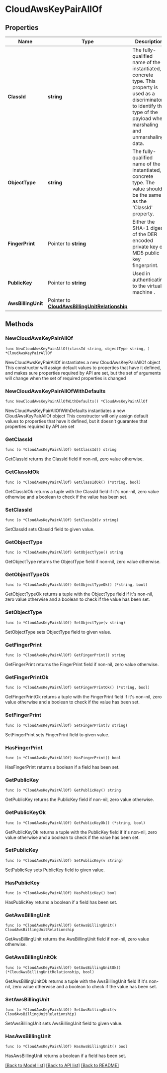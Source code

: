 # CloudAwsKeyPairAllOf

## Properties

Name | Type | Description | Notes
------------ | ------------- | ------------- | -------------
**ClassId** | **string** | The fully-qualified name of the instantiated, concrete type. This property is used as a discriminator to identify the type of the payload when marshaling and unmarshaling data. | [default to "cloud.AwsKeyPair"]
**ObjectType** | **string** | The fully-qualified name of the instantiated, concrete type. The value should be the same as the &#39;ClassId&#39; property. | [default to "cloud.AwsKeyPair"]
**FingerPrint** | Pointer to **string** | Either the SHA-1 digest of the DER encoded private key or  MD5 public key fingerprint. | [optional] [readonly] 
**PublicKey** | Pointer to **string** | Used in authenticating to the virtual machine . | [optional] [readonly] 
**AwsBillingUnit** | Pointer to [**CloudAwsBillingUnitRelationship**](CloudAwsBillingUnitRelationship.md) |  | [optional] 

## Methods

### NewCloudAwsKeyPairAllOf

`func NewCloudAwsKeyPairAllOf(classId string, objectType string, ) *CloudAwsKeyPairAllOf`

NewCloudAwsKeyPairAllOf instantiates a new CloudAwsKeyPairAllOf object
This constructor will assign default values to properties that have it defined,
and makes sure properties required by API are set, but the set of arguments
will change when the set of required properties is changed

### NewCloudAwsKeyPairAllOfWithDefaults

`func NewCloudAwsKeyPairAllOfWithDefaults() *CloudAwsKeyPairAllOf`

NewCloudAwsKeyPairAllOfWithDefaults instantiates a new CloudAwsKeyPairAllOf object
This constructor will only assign default values to properties that have it defined,
but it doesn't guarantee that properties required by API are set

### GetClassId

`func (o *CloudAwsKeyPairAllOf) GetClassId() string`

GetClassId returns the ClassId field if non-nil, zero value otherwise.

### GetClassIdOk

`func (o *CloudAwsKeyPairAllOf) GetClassIdOk() (*string, bool)`

GetClassIdOk returns a tuple with the ClassId field if it's non-nil, zero value otherwise
and a boolean to check if the value has been set.

### SetClassId

`func (o *CloudAwsKeyPairAllOf) SetClassId(v string)`

SetClassId sets ClassId field to given value.


### GetObjectType

`func (o *CloudAwsKeyPairAllOf) GetObjectType() string`

GetObjectType returns the ObjectType field if non-nil, zero value otherwise.

### GetObjectTypeOk

`func (o *CloudAwsKeyPairAllOf) GetObjectTypeOk() (*string, bool)`

GetObjectTypeOk returns a tuple with the ObjectType field if it's non-nil, zero value otherwise
and a boolean to check if the value has been set.

### SetObjectType

`func (o *CloudAwsKeyPairAllOf) SetObjectType(v string)`

SetObjectType sets ObjectType field to given value.


### GetFingerPrint

`func (o *CloudAwsKeyPairAllOf) GetFingerPrint() string`

GetFingerPrint returns the FingerPrint field if non-nil, zero value otherwise.

### GetFingerPrintOk

`func (o *CloudAwsKeyPairAllOf) GetFingerPrintOk() (*string, bool)`

GetFingerPrintOk returns a tuple with the FingerPrint field if it's non-nil, zero value otherwise
and a boolean to check if the value has been set.

### SetFingerPrint

`func (o *CloudAwsKeyPairAllOf) SetFingerPrint(v string)`

SetFingerPrint sets FingerPrint field to given value.

### HasFingerPrint

`func (o *CloudAwsKeyPairAllOf) HasFingerPrint() bool`

HasFingerPrint returns a boolean if a field has been set.

### GetPublicKey

`func (o *CloudAwsKeyPairAllOf) GetPublicKey() string`

GetPublicKey returns the PublicKey field if non-nil, zero value otherwise.

### GetPublicKeyOk

`func (o *CloudAwsKeyPairAllOf) GetPublicKeyOk() (*string, bool)`

GetPublicKeyOk returns a tuple with the PublicKey field if it's non-nil, zero value otherwise
and a boolean to check if the value has been set.

### SetPublicKey

`func (o *CloudAwsKeyPairAllOf) SetPublicKey(v string)`

SetPublicKey sets PublicKey field to given value.

### HasPublicKey

`func (o *CloudAwsKeyPairAllOf) HasPublicKey() bool`

HasPublicKey returns a boolean if a field has been set.

### GetAwsBillingUnit

`func (o *CloudAwsKeyPairAllOf) GetAwsBillingUnit() CloudAwsBillingUnitRelationship`

GetAwsBillingUnit returns the AwsBillingUnit field if non-nil, zero value otherwise.

### GetAwsBillingUnitOk

`func (o *CloudAwsKeyPairAllOf) GetAwsBillingUnitOk() (*CloudAwsBillingUnitRelationship, bool)`

GetAwsBillingUnitOk returns a tuple with the AwsBillingUnit field if it's non-nil, zero value otherwise
and a boolean to check if the value has been set.

### SetAwsBillingUnit

`func (o *CloudAwsKeyPairAllOf) SetAwsBillingUnit(v CloudAwsBillingUnitRelationship)`

SetAwsBillingUnit sets AwsBillingUnit field to given value.

### HasAwsBillingUnit

`func (o *CloudAwsKeyPairAllOf) HasAwsBillingUnit() bool`

HasAwsBillingUnit returns a boolean if a field has been set.


[[Back to Model list]](../README.md#documentation-for-models) [[Back to API list]](../README.md#documentation-for-api-endpoints) [[Back to README]](../README.md)


